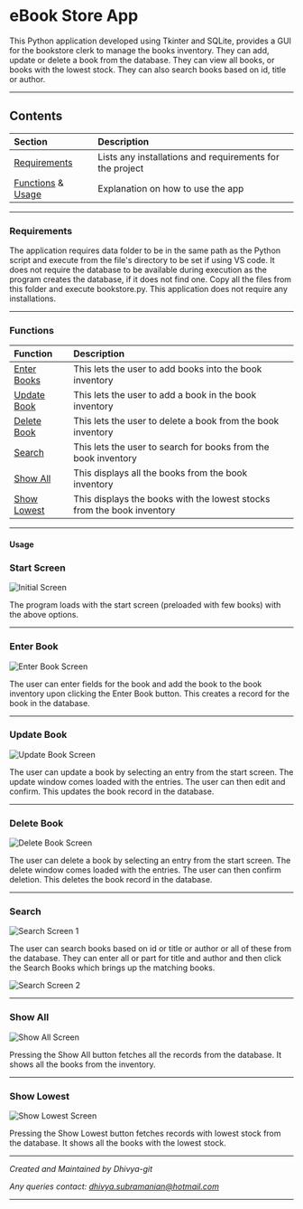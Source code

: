 # eBook Store App
This Python application developed using Tkinter and SQLite, provides a GUI for the bookstore clerk to manage the books inventory. They can add, update or delete a book from the database. They can view all books, or books with the lowest stock. They can also search books based on id, title or author.

---
## Contents
| Section | Description |
| :--- | :--- |
| [Requirements](#requirements) | Lists any installations and requirements for the project |
| [Functions](#functions) & [Usage](#usage) | Explanation on how to use the app |

---
### **Requirements**
The application requires data folder to be in the same path as the Python script and execute from the file's directory to be set if using VS code. It does not require the database to be available during execution as the program creates the database, if it does not find one. Copy all the files from this folder and execute bookstore.py. This application does not require any installations.

---
### **Functions**
| Function | Description |
| :--- | :--- |
| [Enter Books](#enter-book) | This lets the user to add books into the book inventory |
| [Update Book](#update-book) | This lets the user to add a book in the book inventory |
| [Delete Book](#delete-book) | This lets the user to delete a book from the book inventory |
| [Search](#search) | This lets the user to search for books from the book inventory |
| [Show All](#show-all) | This displays all the books from the book inventory |
| [Show Lowest](#show-lowest) | This displays the books with the lowest stocks from the book inventory |

---
#### **Usage**
### Start Screen
![Initial Screen](images/start_up_screen.png)

The program loads with the start screen (preloaded with few books) with the above options.

---
### Enter Book
![Enter Book Screen](images/enter_book.PNG)

The user can enter fields for the book and add the book to the book inventory upon clicking the Enter Book button. This creates a record for the book in the database.

---
### Update Book
![Update Book Screen](images/update_book.PNG)

The user can update a book by selecting an entry from the start screen. The update window comes loaded with the entries. The user can then edit and confirm. This updates the book record in the database.

---
### Delete Book
![Delete Book Screen](images/delete_book.PNG)

The user can delete a book by selecting an entry from the start screen. The delete window comes loaded with the entries. The user can then confirm deletion. This deletes the book record in the database. 

---
### Search
![Search Screen 1](images/search_books_1.PNG)

The user can search books based on id or title or author or all of these from the database. They can enter all or part for title and author and then click the Search Books which brings up the matching books.

![Search Screen 2](images/search_books_2.PNG)

---
### Show All
![Show All Screen](images/start_up_screen.PNG)

Pressing the Show All button fetches all the records from the database. It shows all the books from the inventory.

---
### Show Lowest
![Show Lowest Screen](images/show_lowest.PNG)

Pressing the Show Lowest button fetches records with lowest stock from the database. It shows all the books with the lowest stock.

---

*Created and Maintained by Dhivya-git*

*Any queries contact: dhivya.subramanian@hotmail.com*

---